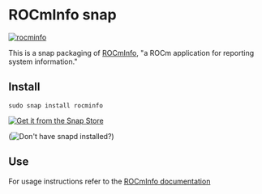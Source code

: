 # ROCmInfo snap

[![rocminfo](https://snapcraft.io/rocminfo/badge.svg)](https://snapcraft.io/rocminfo)

This is a snap packaging of [ROCmInfo](https://github.com/ROCm/rocminfo), "a
ROCm application for reporting system information."

## Install

```shell
sudo snap install rocminfo
```

[![Get it from the Snap Store](https://snapcraft.io/en/dark/install.svg)](https://snapcraft.io/rocminfo)

(![Don't have snapd installed?](https://snapcraft.io/docs/core/install))

## Use

For usage instructions refer to the
[ROCmInfo documentation](https://rocm.docs.amd.com/projects/rocminfo/en/latest/)
